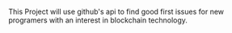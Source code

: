 This Project will use github's api to find good first issues for new programers with an interest in blockchain technology. 